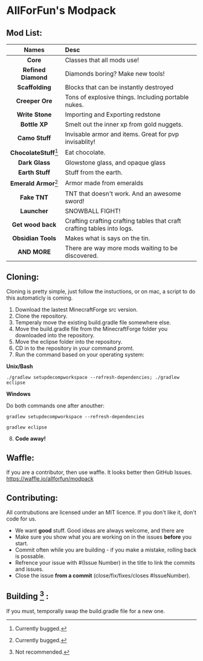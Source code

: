 AllForFun's Modpack
=============
Mod List:
--------
Names					| Desc
:------------------:|:-----------
**Core**				| Classes that all mods use!
**Refined Diamond**	| Diamonds boring? Make new tools!
**Scaffolding**		| Blocks that can be instantly destroyed
**Creeper Ore**		| Tons of explosive things. Including portable nukes.
**Write Stone**		| Importing and Exporting redstone
**Bottle XP**			| Smelt out the inner xp from gold nuggets.
**Camo Stuff**		| Invisable armor and items. Great for pvp invisablity!
**ChocolateStuff**[^1]| Eat chocolate.
**Dark Glass**		| Glowstone glass, and opaque glass
**Earth Stuff**		| Stuff from the earth.
**Emerald Armor**[^1]| Armor made from emeralds
**Fake TNT**			| TNT that doesn't work. And an awesome sword!
**Launcher**			| SNOWBALL FIGHT!
**Get wood back**	| Crafting crafting crafting tables that craft crafting 						  tables into logs.
**Obsidian Tools**	| Makes what is says on the tin.
**AND MORE**			| There are way more mods waiting to be discovered.

Cloning:
------------
Cloning is pretty simple, just follow the instuctions, or on mac, a script to do this automaticly is coming.

1. Download the lastest MinecraftForge src version.
2. Clone the repository.
3. Temperaly move the existing build.gradle file somewhere else.
4. Move the build.gradle file from the MinecraftForge folder you downloaded into the repository.
5. Move the eclipse folder into the repository.
6. CD in to the repository in your command promt.
7. Run the command based on your operating system:

  **Unix/Bash**
  
  	./gradlew setupdecompworkspace --refresh-dependencies; ./gradlew eclipse
  	
  **Windows**
  
  Do both commands one after anouther:
  
  	gradlew setupdecompworkspace --refresh-dependencies
  	
  	gradlew eclipse
  
8. **Code away!**


Waffle:
------
If you are a contributor, then use waffle. It looks better then GitHub Issues. 
https://waffle.io/allforfun/modpack


Contributing:
-------------
All contrubutions are licensed under an MIT licence. If you don't like it, don't code for us.

- We want **good** stuff. Good ideas are always welcome, and there are 
- Make sure you show what you are working on in the issues **before** you start.
- Commit often while you are building - if you make a mistake, rolling back is possable.
- Refrence your issue with #(Issue Number) in the title to link the commits and issues.
- Close the issue **from a commit** (close/fix/fixes/closes #IssueNumber).

Building [^2] :
--------
If you must, temporally swap the build.gradle file for a new one.





[^1]: Currently bugged.
[^2]: Not recommended.
